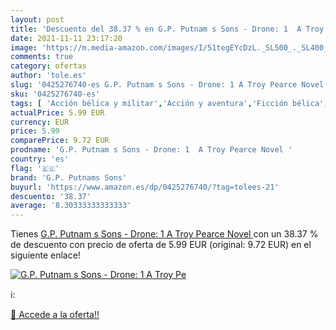 ```yaml
---
layout: post
title: 'Descuento del 38.37 % en G.P. Putnam s Sons - Drone: 1  A Troy Pe'
date: 2021-11-11 23:17:20
image: 'https://m.media-amazon.com/images/I/51tegEYcDzL._SL500_._SL400_.jpg'
comments: true
category: ofertas
author: 'tole.es'
slug: '0425276740-es G.P. Putnam s Sons - Drone: 1 A Troy Pearce Novel'
sku: '0425276740-es'
tags: [ 'Acción bélica y militar','Acción y aventura','Ficción bélica','Ficción por género','Libros','Literatura y ficción','Misterio, thriller y suspense','Policíaca, negra y suspense','Thriller y suspense','Thriller y suspense de acción y aventura','Thrillers de espionaje','Thrillers de espías y políticos','Thrillers militares','Thrillers suspense','g.p. putnams sons', ]
actualPrice: 5.99 EUR
currency: EUR
price: 5.99
comparePrice: 9.72 EUR
prodname: 'G.P. Putnam s Sons - Drone: 1  A Troy Pearce Novel '
country: 'es'
flag: '🇪🇸'
brand: 'G.P. Putnams Sons'
buyurl: 'https://www.amazon.es/dp/0425276740/?tag=tolees-21'
descuento: '38.37'
average: '8.30333333333333'
---
```


Tienes [G.P. Putnam s Sons - Drone: 1  A Troy Pearce Novel ](https://www.amazon.es/dp/0425276740/?tag=tolees-21) con un 38.37 % de descuento con precio de oferta de 5.99 EUR (original: 9.72 EUR) en el siguiente enlace!

[![G.P. Putnam s Sons - Drone: 1  A Troy Pe](https://m.media-amazon.com/images/I/51tegEYcDzL._SL500_._SL400_.jpg)](https://www.amazon.es/dp/0425276740/?tag=tolees-21)

ℹ️:


[🛒 Accede a la oferta!!](https://www.amazon.es/dp/0425276740/?tag=tolees-21)
